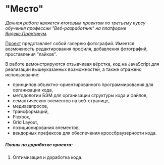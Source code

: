 # "Место"

*Данная работа является итоговым проектом по третьему курсу обучения профессии "Веб-разработчик" на платформе [Яндекс.Практикум](https://praktikum.yandex.ru/profile/web/ "Профессия веб-разработчик").*

[Проект](https://octopussyo.github.io/mesto/) представляет собой галерею фотографий.
Имеется возможность редактирования профиля, добавления фотографий, проставления "лайков".

В работе демонстрируются отзывчивая вёрстка, код на JavaScript для реализации вышеуказанных возможностей, а также отражено использование:
* принципов объектно-ориентированного программирования для организации кода,
* методологии БЭМ для организации структуры кода и файлов,
* семантических элементов на веб-странице,
* медиазапросов,
* трансформаций,
* Flexbox,
* Grid Layout,
* позиционирования элементов,
* вендорных префексов для обеспечения кроссбраузерности кода.


##### Планы по доработке проекта:
1. Оптимизация и доработка кода.